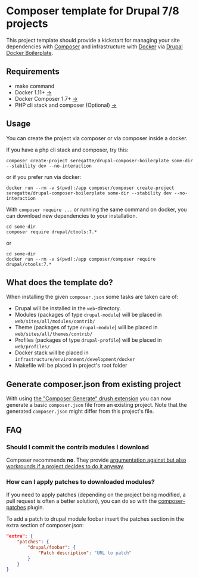 # Composer template for Drupal 7/8 projects

This project template should provide a kickstart for managing your site 
dependencies with [Composer](https://getcomposer.org/) and infrastructure with [Docker](https://docker.com/) via [Drupal Docker Boilerplate](https://github.com/seregatte/drupal-docker-boilerplate).

## Requirements

- make command 
- Docker 1.11+ [->](https://docs.docker.com/engine/installation/)
- Docker Composer 1.7+ [->](https://docs.docker.com/compose/install/)
- PHP cli stack and composer (Optional) [->](https://getcomposer.org/doc/00-intro.md#installation-linux-unix-osx)

## Usage

You can create the project via composer or via composer inside a docker.

If you have a php cli stack and composer, try this:

```
composer create-project seregatte/drupal-composer-boilerplate some-dir --stability dev --no-interaction
```

or if you prefer run via docker:

```
docker run --rm -v $(pwd):/app composer/composer create-project seregatte/drupal-composer-boilerplate some-dir --stability dev --no-interaction
```

With `composer require ...` or running the same command on docker, you can download new dependencies to your installation.

```
cd some-dir
composer require drupal/ctools:7.*
```

or

```
cd some-dir
docker run --rm -v $(pwd):/app composer/composer require drupal/ctools:7.*
```

## What does the template do?

When installing the given `composer.json` some tasks are taken care of:

* Drupal will be installed in the `web`-directory.
* Modules (packages of type `drupal-module`) will be placed in `web/sites/all/modules/contrib/`
* Theme (packages of type `drupal-module`) will be placed in `web/sites/all/themes/contrib/`
* Profiles (packages of type `drupal-profile`) will be placed in `web/profiles/`
* Docker stack will be placed in `infrastructure/environment/development/docker`
* Makefile will be placed in project's root folder

## Generate composer.json from existing project

With using [the "Composer Generate" drush extension](https://www.drupal.org/project/composer_generate)
you can now generate a basic `composer.json` file from an existing project. Note
that the generated `composer.json` might differ from this project's file.


## FAQ

### Should I commit the contrib modules I download

Composer recommends **no**. They provide [argumentation against but also 
workrounds if a project decides to do it anyway](https://getcomposer.org/doc/faqs/should-i-commit-the-dependencies-in-my-vendor-directory.md).

### How can I apply patches to downloaded modules?

If you need to apply patches (depending on the project being modified, a pull 
request is often a better solution), you can do so with the 
[composer-patches](https://github.com/cweagans/composer-patches) plugin.

To add a patch to drupal module foobar insert the patches section in the extra 
section of composer.json:
```json
"extra": {
    "patches": {
        "drupal/foobar": {
            "Patch description": "URL to patch"
        }
    }
}
```